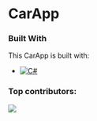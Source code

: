 # CarApp
### Built With

This CarApp is built with:

* [![C#][C#-logo]][C#-url]

[C#-logo]: https://upload.wikimedia.org/wikipedia/commons/thumb/b/bd/Logo_C_sharp.svg/16px-Logo_C_sharp.svg.png?20221121173824
[C#-url]: https://dotnet.microsoft.com/languages/csharp

### Top contributors:

<a href="https://github.com/RalleWhite/CarApp/graphs/contributors">
  <img src="https://contrib.rocks/image?repo=RalleWhite/CarApp" />
</a>
